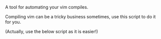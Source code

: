 A tool for automating your vim compiles.

Compiling vim can be a tricky business sometimes, use this script to do it for you.

(Actually, use the below script as it is easier!)
